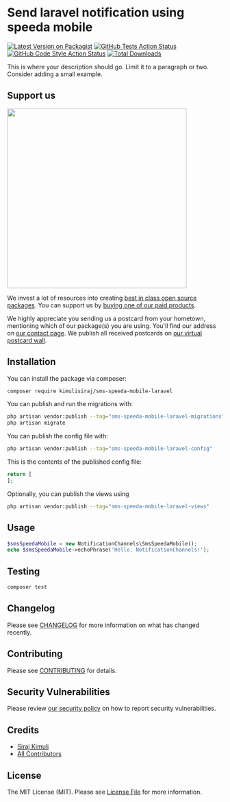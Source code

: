 # Send laravel notification using speeda mobile

[![Latest Version on Packagist](https://img.shields.io/packagist/v/kimulisiraj/sms-speeda-mobile-laravel.svg?style=flat-square)](https://packagist.org/packages/kimulisiraj/sms-speeda-mobile-laravel)
[![GitHub Tests Action Status](https://img.shields.io/github/workflow/status/kimulisiraj/sms-speeda-mobile-laravel/run-tests?label=tests)](https://github.com/kimulisiraj/sms-speeda-mobile-laravel/actions?query=workflow%3Arun-tests+branch%3Amain)
[![GitHub Code Style Action Status](https://img.shields.io/github/workflow/status/kimulisiraj/sms-speeda-mobile-laravel/Check%20&%20fix%20styling?label=code%20style)](https://github.com/kimulisiraj/sms-speeda-mobile-laravel/actions?query=workflow%3A"Check+%26+fix+styling"+branch%3Amain)
[![Total Downloads](https://img.shields.io/packagist/dt/kimulisiraj/sms-speeda-mobile-laravel.svg?style=flat-square)](https://packagist.org/packages/kimulisiraj/sms-speeda-mobile-laravel)

This is where your description should go. Limit it to a paragraph or two. Consider adding a small example.

## Support us

[<img src="https://github-ads.s3.eu-central-1.amazonaws.com/sms-speeda-mobile-laravel.jpg?t=1" width="419px" />](https://spatie.be/github-ad-click/sms-speeda-mobile-laravel)

We invest a lot of resources into creating [best in class open source packages](https://spatie.be/open-source). You can support us by [buying one of our paid products](https://spatie.be/open-source/support-us).

We highly appreciate you sending us a postcard from your hometown, mentioning which of our package(s) you are using. You'll find our address on [our contact page](https://spatie.be/about-us). We publish all received postcards on [our virtual postcard wall](https://spatie.be/open-source/postcards).

## Installation

You can install the package via composer:

```bash
composer require kimulisiraj/sms-speeda-mobile-laravel
```

You can publish and run the migrations with:

```bash
php artisan vendor:publish --tag="sms-speeda-mobile-laravel-migrations"
php artisan migrate
```

You can publish the config file with:

```bash
php artisan vendor:publish --tag="sms-speeda-mobile-laravel-config"
```

This is the contents of the published config file:

```php
return [
];
```

Optionally, you can publish the views using

```bash
php artisan vendor:publish --tag="sms-speeda-mobile-laravel-views"
```

## Usage

```php
$smsSpeedaMobile = new NotificationChannels\SmsSpeedaMobile();
echo $smsSpeedaMobile->echoPhrase('Hello, NotificationChannels!');
```

## Testing

```bash
composer test
```

## Changelog

Please see [CHANGELOG](CHANGELOG.md) for more information on what has changed recently.

## Contributing

Please see [CONTRIBUTING](.github/CONTRIBUTING.md) for details.

## Security Vulnerabilities

Please review [our security policy](../../security/policy) on how to report security vulnerabilities.

## Credits

- [Siraj Kimuli](https://github.com/kimulisiraj)
- [All Contributors](../../contributors)

## License

The MIT License (MIT). Please see [License File](LICENSE.md) for more information.
